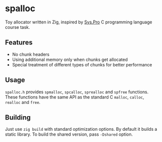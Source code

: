 # spalloc

Toy allocator written in Zig, inspired by [Sys.Pro](https://sys.pro/) C programming language course task.

## Features
- No chunk headers
- Using additional memory only when chunks get allocated
- Special treatment of different types of chunks for better performance

## Usage
`spalloc.h` provides `spmalloc`, `spcalloc`, `sprealloc` and `spfree` functions. These functions have the same API as the standard C `malloc`, `calloc`, `realloc` and `free`.

## Building
Just use `zig build` with standard optimization options. By default it builds a static library.
To build the shared version, pass `-Dshared` option.
